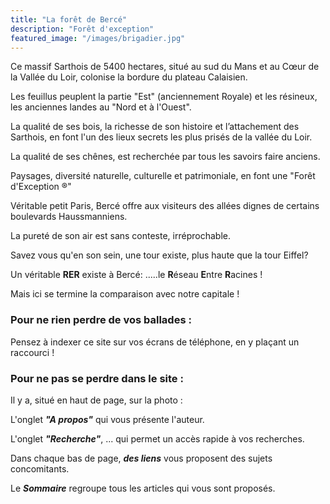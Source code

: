 ```yaml
---
title: "La forêt de Bercé"
description: "Forêt d'exception"
featured_image: "/images/brigadier.jpg"
---
```


Ce massif Sarthois de 5400 hectares, situé
au sud du Mans et au Cœur de la Vallée du Loir,
colonise la bordure du plateau Calaisien. 

Les feuillus peuplent la partie "Est" (anciennement Royale)
et les résineux, les anciennes landes au "Nord et à l'Ouest".

La qualité de ses bois, la richesse de son histoire 
et l’attachement des Sarthois, en font l'un des 
lieux secrets les plus prisés de la vallée du Loir.

La qualité de ses chênes, est recherchée par 
tous les savoirs faire anciens. 

Paysages, diversité naturelle, culturelle et 
patrimoniale, en font une "Forêt d'Exception ®"

Véritable petit Paris, Bercé offre aux visiteurs 
des allées dignes de certains boulevards Haussmanniens.

La pureté de son air est sans conteste, irréprochable.

Savez vous qu'en son sein, une tour existe,
plus haute que la tour Eiffel?

Un véritable **RER** existe à Bercé: .....le **R**éseau **E**ntre **R**acines !

Mais ici se termine la comparaison avec notre capitale !


### Pour ne rien perdre de vos ballades : 
Pensez à indexer ce site sur vos écrans de téléphone,
en y plaçant un raccourci !

### Pour ne pas se perdre dans le site :

Il y a, situé en haut de page, sur la photo :

L'onglet ***"A propos"***  qui vous présente l'auteur.

L'onglet ***"Recherche"***, 
... qui permet un accès rapide à vos recherches.  

Dans chaque bas de page, ***des liens*** vous proposent des sujets concomitants.

Le ***Sommaire*** regroupe tous les articles qui vous sont proposés.
